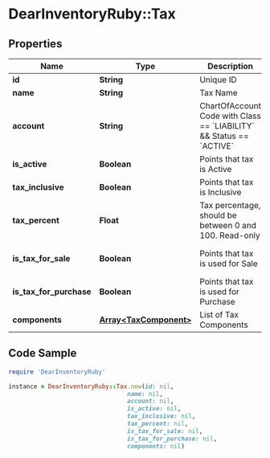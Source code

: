# DearInventoryRuby::Tax

## Properties

Name | Type | Description | Notes
------------ | ------------- | ------------- | -------------
**id** | **String** | Unique ID | [optional]
**name** | **String** | Tax Name |
**account** | **String** | ChartOfAccount Code with Class &#x3D;&#x3D; &#x60;LIABILITY&#x60; &amp;&amp; Status &#x3D;&#x3D; &#x60;ACTIVE&#x60; |
**is_active** | **Boolean** | Points that tax is Active | [default to true]
**tax_inclusive** | **Boolean** | Points that tax is Inclusive | [default to true]
**tax_percent** | **Float** | Tax percentage, should be between 0 and 100. Read-only | [optional]
**is_tax_for_sale** | **Boolean** | Points that tax is used for Sale | [optional] [default to true]
**is_tax_for_purchase** | **Boolean** | Points that tax is used for Purchase | [optional] [default to true]
**components** | [**Array&lt;TaxComponent&gt;**](TaxComponent.md) | List of Tax Components | [optional]

## Code Sample

```ruby
require 'DearInventoryRuby'

instance = DearInventoryRuby::Tax.new(id: nil,
                                 name: nil,
                                 account: nil,
                                 is_active: nil,
                                 tax_inclusive: nil,
                                 tax_percent: nil,
                                 is_tax_for_sale: nil,
                                 is_tax_for_purchase: nil,
                                 components: nil)
```


